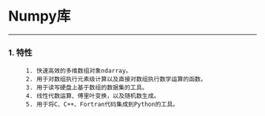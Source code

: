 # Numpy库
___

### 1. 特性

         1. 快速高效的多维数组对象ndarray。
         2. 用于对数组执行元素级计算以及直接对数组执行数学运算的函数。
         3. 用于读写硬盘上基于数组的数据集的工具。
         4. 线性代数运算、傅里叶变换，以及随机数生成。
         5. 用于将C、C++、Fortran代码集成到Python的工具。
